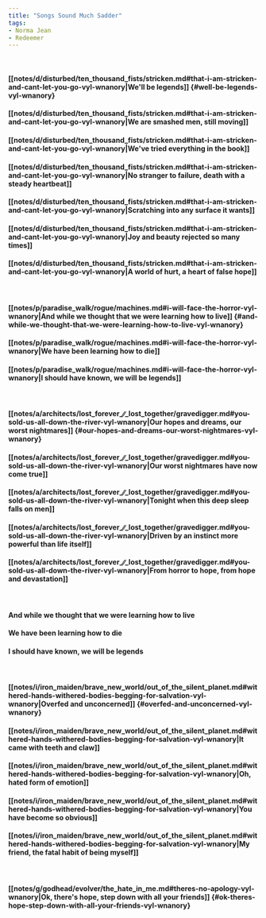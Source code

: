 ```yaml
---
title: "Songs Sound Much Sadder"
tags:
- Norma Jean
- Redeemer
---
```

&nbsp;
#### [[notes/d/disturbed/ten_thousand_fists/stricken.md#that-i-am-stricken-and-cant-let-you-go-vyl-wnanory|We'll be legends]] {#well-be-legends-vyl-wnanory}
#### [[notes/d/disturbed/ten_thousand_fists/stricken.md#that-i-am-stricken-and-cant-let-you-go-vyl-wnanory|We are smashed men, still moving]]
#### [[notes/d/disturbed/ten_thousand_fists/stricken.md#that-i-am-stricken-and-cant-let-you-go-vyl-wnanory|We've tried everything in the book]]
#### [[notes/d/disturbed/ten_thousand_fists/stricken.md#that-i-am-stricken-and-cant-let-you-go-vyl-wnanory|No stranger to failure, death with a steady heartbeat]]
#### [[notes/d/disturbed/ten_thousand_fists/stricken.md#that-i-am-stricken-and-cant-let-you-go-vyl-wnanory|Scratching into any surface it wants]]
#### [[notes/d/disturbed/ten_thousand_fists/stricken.md#that-i-am-stricken-and-cant-let-you-go-vyl-wnanory|Joy and beauty rejected so many times]]
#### [[notes/d/disturbed/ten_thousand_fists/stricken.md#that-i-am-stricken-and-cant-let-you-go-vyl-wnanory|A world of hurt, a heart of false hope]]
&nbsp;
#### [[notes/p/paradise_walk/rogue/machines.md#i-will-face-the-horror-vyl-wnanory|And while we thought that we were learning how to live]] {#and-while-we-thought-that-we-were-learning-how-to-live-vyl-wnanory}
#### [[notes/p/paradise_walk/rogue/machines.md#i-will-face-the-horror-vyl-wnanory|We have been learning how to die]]
#### [[notes/p/paradise_walk/rogue/machines.md#i-will-face-the-horror-vyl-wnanory|I should have known, we will be legends]]
&nbsp;
#### [[notes/a/architects/lost_forever_∕∕_lost_together/gravedigger.md#you-sold-us-all-down-the-river-vyl-wnanory|Our hopes and dreams, our worst nightmares]] {#our-hopes-and-dreams-our-worst-nightmares-vyl-wnanory}
#### [[notes/a/architects/lost_forever_∕∕_lost_together/gravedigger.md#you-sold-us-all-down-the-river-vyl-wnanory|Our worst nightmares have now come true]]
#### [[notes/a/architects/lost_forever_∕∕_lost_together/gravedigger.md#you-sold-us-all-down-the-river-vyl-wnanory|Tonight when this deep sleep falls on men]]
#### [[notes/a/architects/lost_forever_∕∕_lost_together/gravedigger.md#you-sold-us-all-down-the-river-vyl-wnanory|Driven by an instinct more powerful than life itself]]
#### [[notes/a/architects/lost_forever_∕∕_lost_together/gravedigger.md#you-sold-us-all-down-the-river-vyl-wnanory|From horror to hope, from hope and devastation]]
&nbsp;
#### And while we thought that we were learning how to live
#### We have been learning how to die
#### I should have known, we will be legends
&nbsp;
#### [[notes/i/iron_maiden/brave_new_world/out_of_the_silent_planet.md#withered-hands-withered-bodies-begging-for-salvation-vyl-wnanory|Overfed and unconcerned]] {#overfed-and-unconcerned-vyl-wnanory}
#### [[notes/i/iron_maiden/brave_new_world/out_of_the_silent_planet.md#withered-hands-withered-bodies-begging-for-salvation-vyl-wnanory|It came with teeth and claw]]
#### [[notes/i/iron_maiden/brave_new_world/out_of_the_silent_planet.md#withered-hands-withered-bodies-begging-for-salvation-vyl-wnanory|Oh, hated form of emotion]]
#### [[notes/i/iron_maiden/brave_new_world/out_of_the_silent_planet.md#withered-hands-withered-bodies-begging-for-salvation-vyl-wnanory|You have become so obvious]]
#### [[notes/i/iron_maiden/brave_new_world/out_of_the_silent_planet.md#withered-hands-withered-bodies-begging-for-salvation-vyl-wnanory|My friend, the fatal habit of being myself]]
&nbsp;
#### [[notes/g/godhead/evolver/the_hate_in_me.md#theres-no-apology-vyl-wnanory|Ok, there's hope, step down with all your friends]] {#ok-theres-hope-step-down-with-all-your-friends-vyl-wnanory}
